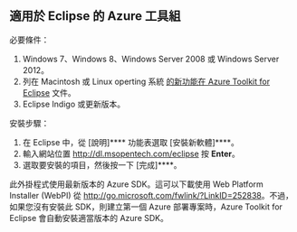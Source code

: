 ## 適用於 Eclipse 的 Azure 工具組

必要條件：

1. Windows 7、Windows 8、Windows Server 2008 或 Windows Server 2012。
2. 列在 Macintosh 或 Linux operting 系統 [的新功能在 Azure Toolkit for Eclipse](http://go.microsoft.com/fwlink/?LinkId=690333) 文件。
2. Eclipse Indigo 或更新版本。

安裝步驟：

1. 在 Eclipse 中，從 [說明]**** 功能表選取 [安裝新軟體]****。
2. 輸入網站位置 <http://dl.msopentech.com/eclipse> 按 **Enter**。
3. 選取要安裝的項目，然後按一下 [完成]****。

此外掛程式使用最新版本的 Azure SDK。這可以下載使用 Web Platform Installer (WebPI) 從 <http://go.microsoft.com/fwlink/?LinkID=252838>。不過，如果您沒有安裝此 SDK，則建立第一個 Azure 部署專案時，Azure Toolkit for Eclipse 會自動安裝適當版本的 Azure SDK。






